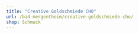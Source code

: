 ```yaml
---
title: "Creative Goldschmiede CHO"
url: /bad-mergentheim/creative-goldschmiede-cho/
shop: Schmuck
---
```

